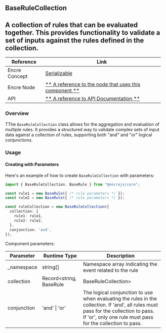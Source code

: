 ## BaseRuleCollection

A collection of rules that can be evaluated together. This provides functionality to validate a set of inputs against the rules defined in the collection.
---

| Reference | Link |
| --- | --- |
| Encre Concept | [Serializable ](**-a-link-to-the-corresponding-concept-documentation-**) |
| Encre Node | [** A reference to the node that uses this component **](**-a-link-to-the-corresponding-node-documentation-**) |
| API | [** A reference to API Documentation **](**-a-link-to-the-corresponding-api-documentation-**) |

### Overview

TThe `BaseRuleCollection` class allows for the aggregation and evaluation of multiple rules. It provides a structured way to validate complex sets of input data against a collection of rules, supporting both "and" and "or" logical conjunctions.


### Usage

#### Creating with Parameters

Here's an example of how to create `BaseRuleCollection` with parameters:

```typescript
import { BaseRuleCollection, BaseRule } from "@encrejs/core";

const rule1 = new BaseRule({ /* rule parameters */ });
const rule2 = new BaseRule({ /* rule parameters */ });

const ruleCollection = new BaseRuleCollection({
  collection: {
    rule1: rule1,
    rule2: rule2,
  },
  conjunction: 'and',
});

```

Component parameters:

| Parameter | Runtime Type | Description |
| --- | --- | --- |
| _namespace | string[] | Namespace array indicating the event related to the rule |
| collection | Record<string, BaseRule | BaseRuleCollection> | A collection of rules, each identified by a string key. The value can be either a BaseRule or another BaseRuleCollection. |
| conjunction | 'and' \| 'or' | The logical conjunction to use when evaluating the rules in the collection. If 'and', all rules must pass for the collection to pass. If 'or', only one rule must pass for the collection to pass. |
